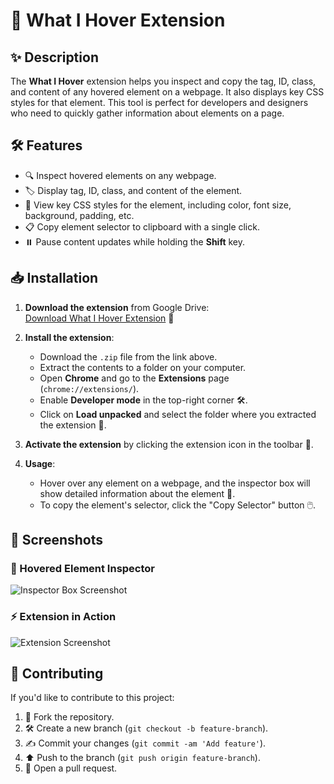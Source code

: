 # 🚀 **What I Hover Extension** 

## ✨ Description
The **What I Hover** extension helps you inspect and copy the tag, ID, class, and content of any hovered element on a webpage. It also displays key CSS styles for that element. This tool is perfect for developers and designers who need to quickly gather information about elements on a page.

## 🛠️ Features
- 🔍 Inspect hovered elements on any webpage.
- 🏷️ Display tag, ID, class, and content of the element.
- 🎨 View key CSS styles for the element, including color, font size, background, padding, etc.
- 📋 Copy element selector to clipboard with a single click.
- ⏸️ Pause content updates while holding the **Shift** key.

## 📥 Installation

1. **Download the extension** from Google Drive:  
   [Download What I Hover Extension](https://drive.google.com/file/d/1-UFdc4sY-9-qvnYfBeLPzwQSoiw0vIAO/view?usp=sharing) 📂

2. **Install the extension**:
   - Download the `.zip` file from the link above.
   - Extract the contents to a folder on your computer.
   - Open **Chrome** and go to the **Extensions** page (`chrome://extensions/`).
   - Enable **Developer mode** in the top-right corner 🛠️.
   - Click on **Load unpacked** and select the folder where you extracted the extension 📁.

3. **Activate the extension** by clicking the extension icon in the toolbar 🔑.

4. **Usage**:
   - Hover over any element on a webpage, and the inspector box will show detailed information about the element 🧐.
   - To copy the element's selector, click the "Copy Selector" button 🖱️.

## 📸 Screenshots

### 👀 Hovered Element Inspector
![Inspector Box Screenshot](path/to/screenshot1.png)

### ⚡ Extension in Action
![Extension Screenshot](path/to/screenshot2.png)

## 🤝 Contributing

If you'd like to contribute to this project:
1. 🍴 Fork the repository.
2. 🛠️ Create a new branch (`git checkout -b feature-branch`).
3. ✍️ Commit your changes (`git commit -am 'Add feature'`).
4. ⬆️ Push to the branch (`git push origin feature-branch`).
5. 🔀 Open a pull request.


